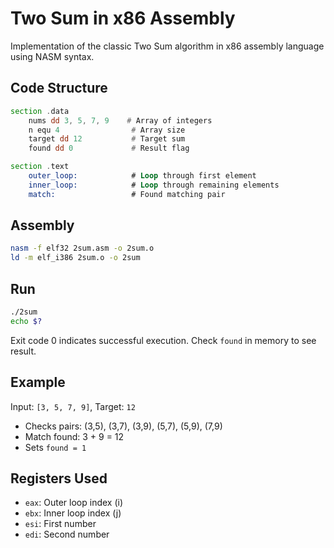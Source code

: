 # Two Sum in x86 Assembly

Implementation of the classic Two Sum algorithm in x86 assembly language using NASM syntax.

## Code Structure

```asm
section .data
    nums dd 3, 5, 7, 9    # Array of integers
    n equ 4                # Array size
    target dd 12           # Target sum
    found dd 0             # Result flag

section .text
    outer_loop:            # Loop through first element
    inner_loop:            # Loop through remaining elements
    match:                 # Found matching pair
```

## Assembly

```bash
nasm -f elf32 2sum.asm -o 2sum.o
ld -m elf_i386 2sum.o -o 2sum
```

## Run

```bash
./2sum
echo $?
```

Exit code 0 indicates successful execution. Check `found` in memory to see result.

## Example

Input: `[3, 5, 7, 9]`, Target: `12`
- Checks pairs: (3,5), (3,7), (3,9), (5,7), (5,9), (7,9)
- Match found: 3 + 9 = 12
- Sets `found = 1`

## Registers Used

- `eax`: Outer loop index (i)
- `ebx`: Inner loop index (j)
- `esi`: First number
- `edi`: Second number
